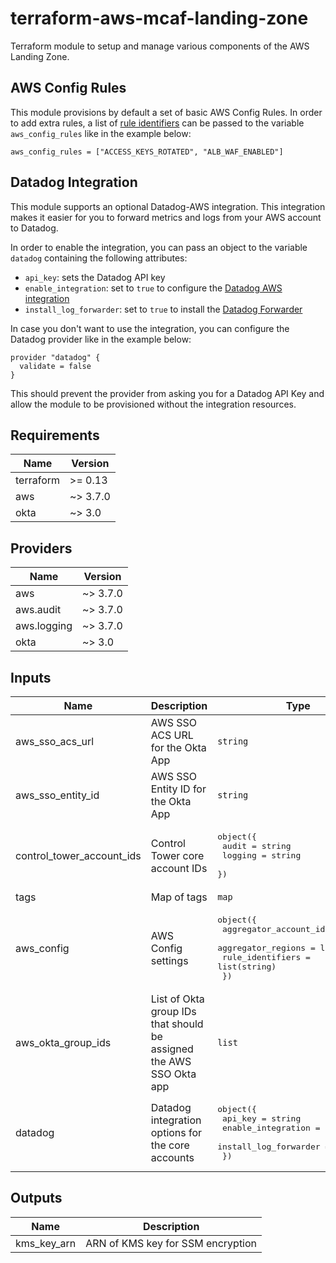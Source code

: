 # terraform-aws-mcaf-landing-zone
Terraform module to setup and manage various components of the AWS Landing Zone.

## AWS Config Rules

This module provisions by default a set of basic AWS Config Rules. In order to add extra rules, a list of [rule identifiers](https://docs.aws.amazon.com/config/latest/developerguide/managed-rules-by-aws-config.html) can be passed to the variable `aws_config_rules` like in the example below:

```hcl
aws_config_rules = ["ACCESS_KEYS_ROTATED", "ALB_WAF_ENABLED"]
```

## Datadog Integration

This module supports an optional Datadog-AWS integration. This integration makes it easier for you to forward metrics and logs from your AWS account to Datadog.

In order to enable the integration, you can pass an object to the variable `datadog` containing the following attributes:

- `api_key`: sets the Datadog API key
- `enable_integration`: set to `true` to configure the [Datadog AWS integration](https://docs.datadoghq.com/integrations/amazon_web_services/)
- `install_log_forwarder`: set to `true` to install the [Datadog Forwarder](https://docs.datadoghq.com/serverless/forwarder/)

In case you don't want to use the integration, you can configure the Datadog provider like in the example below:

```hcl
provider "datadog" {
  validate = false
}
```

This should prevent the provider from asking you for a Datadog API Key and allow the module to be provisioned without the integration resources.

<!--- BEGIN_TF_DOCS --->
## Requirements

| Name | Version |
|------|---------|
| terraform | >= 0.13 |
| aws | ~> 3.7.0 |
| okta | ~> 3.0 |

## Providers

| Name | Version |
|------|---------|
| aws | ~> 3.7.0 |
| aws.audit | ~> 3.7.0 |
| aws.logging | ~> 3.7.0 |
| okta | ~> 3.0 |

## Inputs

| Name | Description | Type | Default | Required |
|------|-------------|------|---------|:--------:|
| aws\_sso\_acs\_url | AWS SSO ACS URL for the Okta App | `string` | n/a | yes |
| aws\_sso\_entity\_id | AWS SSO Entity ID for the Okta App | `string` | n/a | yes |
| control\_tower\_account\_ids | Control Tower core account IDs | <pre>object({<br>    audit   = string<br>    logging = string<br>  })</pre> | n/a | yes |
| tags | Map of tags | `map` | n/a | yes |
| aws\_config | AWS Config settings | <pre>object({<br>    aggregator_account_id = string<br>    aggregator_regions    = list(string)<br>    rule_identifiers      = list(string)<br>  })</pre> | `null` | no |
| aws\_okta\_group\_ids | List of Okta group IDs that should be assigned the AWS SSO Okta app | `list` | `[]` | no |
| datadog | Datadog integration options for the core accounts | <pre>object({<br>    api_key               = string<br>    enable_integration    = bool<br>    install_log_forwarder = bool<br>  })</pre> | `null` | no |

## Outputs

| Name | Description |
|------|-------------|
| kms\_key\_arn | ARN of KMS key for SSM encryption |

<!--- END_TF_DOCS --->
